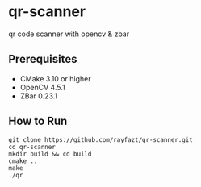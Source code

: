 # qr-scanner
qr code scanner with opencv &amp; zbar

## Prerequisites
* CMake 3.10 or higher
* OpenCV 4.5.1 
* ZBar 0.23.1

## How to Run
```
git clone https://github.com/rayfazt/qr-scanner.git
cd qr-scanner
mkdir build && cd build
cmake ..
make
./qr
```
